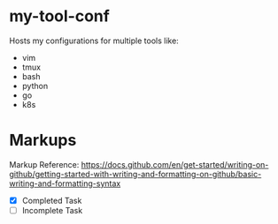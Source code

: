 # my-tool-conf
Hosts my configurations for multiple tools like:
- vim
- tmux
- bash
- python
- go
- k8s

# Markups
Markup Reference: https://docs.github.com/en/get-started/writing-on-github/getting-started-with-writing-and-formatting-on-github/basic-writing-and-formatting-syntax
- [x] Completed Task
- [ ] Incomplete Task

